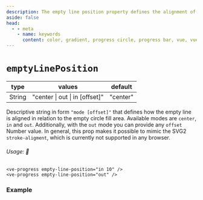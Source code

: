 ```yaml
---
description: The empty line position property defines the alignment of the empty line in relation to the empty circle fill area.
aside: false
head:
  - - meta
    - name: keywords
      content: color, gradient, progress circle, progress bar, vue, vue3, vuejs, vue.js, conic gradient circle
---
```


# `emptyLinePosition`

<Badge class="mt-2" type="success" text="Animated" />

| type   | values                         | default  |
| ------ | ------------------------------ | -------- |
| String | "center \| out \| in [offset]" | "center" |

Descriptive string in form `"mode [offset]"` that defines how the empty line is aligned in relation to the empty circle fill area.
Available modes are `center`, `in` and `out`. Additionally, with the `out` mode you can provide any `offset` Number value.
In general, this prop makes it possible to mimic the SVG2 `stroke-aligment`, which is currently not supported in any browser.

###### Usage: 📜

```vue
<ve-progress empty-line-position="in 10" />
<ve-progress empty-line-position="out" />
```

### Example
<script setup>
  import EmptyLinePositionBasic from '../../.vitepress/theme/Guide/EmptyLinePosition/EmptyLinePositionBasic.vue';
</script>

<p>

<EmptyLinePositionBasic>
<template #code="{ data }">

```js-vue
<ve-progress
  empty-line-position="{{ data.emptyLinePosition }}"
  :empty-thickness="{{ data.emptyThickness }}"
  :thickness="10"
  empty-color-fill="#596bff"
  empty-color="rgba(230, 233, 240, 1)"
  :progress="{{data.progress}}"
 />
```

</template>
</EmptyLinePositionBasic>

</p>

